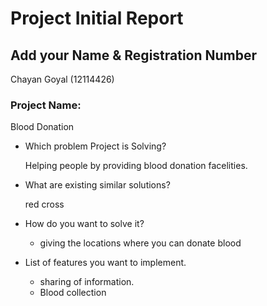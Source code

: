 # Project Initial Report

## Add your Name & Registration Number
Chayan Goyal (12114426)
### Project Name:
  Blood Donation
- Which problem Project is Solving?

  Helping people by providing blood donation facelities.
  

- What are existing similar solutions?

  red cross
- How do you want to solve it?

  -  giving the locations where you can donate blood

- List of features you want to implement.
  - sharing of information.
  - Blood collection



